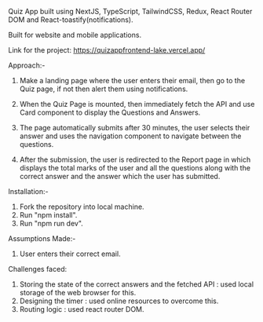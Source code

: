 Quiz App built using NextJS, TypeScript, TailwindCSS, Redux, React Router DOM and React-toastify(notifications).

Built for website and mobile applications.

Link for the project: https://quizappfrontend-lake.vercel.app/

Approach:-

1. Make a landing page where the user enters their email, then go to the Quiz page, if not then alert them using notifications.

2. When the Quiz Page is mounted, then immediately fetch the API and use Card component to display the Questions and Answers.

3. The page automatically submits after 30 minutes, the user selects their answer and uses the navigation component to navigate between the questions.

4. After the submission, the user is redirected to the Report page in which displays the total marks of the user and all the questions along with the correct answer and the answer which the user has submitted.

Installation:-

1. Fork the repository into local machine.
2. Run "npm install".
3. Run "npm run dev".

Assumptions Made:-

1. User enters their correct email.

Challenges faced:

1. Storing the state of the correct answers and the fetched API : used local storage of the web browser for this.
2. Designing the timer : used online resources to overcome
   this.
3. Routing logic : used react router DOM.
